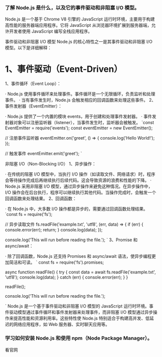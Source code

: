 ### 了解 Node.js 是什么，以及它的事件驱动和非阻塞 I/O 模型。

Node.js 是一个基于 Chrome V8 引擎的 JavaScript 运行时环境，主要用于构建高性能的服务器端应用程序。它将 JavaScript 从浏览器环境扩展到服务器端，允许开发者使用 JavaScript 编写全栈应用程序。

事件驱动和非阻塞 I/O 模型
Node.js 的核心特性之一是其事件驱动和非阻塞 I/O 模型。以下是详细解释：

# 1、事件驱动（Event-Driven）
1、事件循环（Event Loop）：

· Node.js 使用事件循环来处理事件。事件循环是一个无限循环，负责监听和处理事件。
· 当有事件发生时，Node.js 会触发相应的回调函数来处理这些事件。
2、事件发射器（EventEmitter）：

· Node.js 提供了一个内置的模块 events，用于创建和处理事件发射器。
· 事件发射器对象可以注册监听器（listener），当事件发生时，监听器会被触发。
`const EventEmitter = require('events');
const eventEmitter = new EventEmitter();

// 注册事件监听器
eventEmitter.on('greet', () => {
  console.log('Hello World!');
});

// 触发事件
eventEmitter.emit('greet');
`

非阻塞 I/O（Non-Blocking I/O）
1、异步操作：

· 在传统的阻塞 I/O 模型中，当执行 I/O 操作（如读取文件、网络请求）时，程序会等待操作完成后再继续执行后续代码。这会导致资源的浪费和性能的下降。
· Node.js 采用非阻塞 I/O 模型，通过异步操作来避免这种情况。在异步操作中，I/O 操作会在后台执行，程序可以继续执行其他代码。当操作完成时，会触发一个回调函数来处理结果。
2、回调函数：

· 在 Node.js 中，大多数 I/O 操作都是异步的，需要通过回调函数处理结果。
`const fs = require('fs');

// 异步读取文件
fs.readFile('example.txt', 'utf8', (err, data) => {
  if (err) {
    console.error(err);
    return;
  }
  console.log(data);
});

console.log('This will run before reading the file.');
 `
3、Promise 和 async/await：

· 除了回调函数，Node.js 还支持 Promises 和 async/await 语法，使异步编程更加简洁和可读。
`
const fs = require('fs').promises;

async function readFile() {
  try {
    const data = await fs.readFile('example.txt', 'utf8');
    console.log(data);
  } catch (err) {
    console.error(err);
  }
}

readFile();

console.log('This will run before reading the file.');

`
Node.js 是一个基于事件驱动和非阻塞 I/O 模型的 JavaScript 运行时环境。事件驱动模型通过事件循环和事件发射器来处理事件，而非阻塞 I/O 模型通过异步操作来提高性能和资源利用率。这些特性使 Node.js 特别适合于构建高并发、低延迟的网络应用程序，如 Web 服务器、实时聊天应用等。

### 学习如何安装 Node.js 和使用 npm（Node Package Manager）。
看官网
